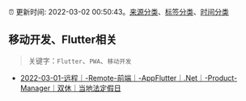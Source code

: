 :alarm_clock: 更新时间: 2022-03-02 00:50:43。[来源分类](../README.md)、[标签分类](../TAGS.md)、[时间分类](../TIMELINE.md)

## 移动开发、Flutter相关


> 关键字：`Flutter`、`PWA`、`移动开发`



- [2022-03-01-远程｜-Remote-前端｜-AppFlutter｜.Net｜-Product-Manager｜双休｜当地法定假日](https://www.v2ex.com/t/837272) 